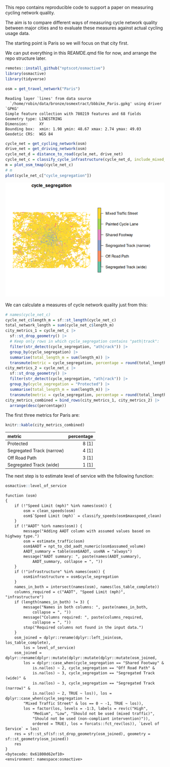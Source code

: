 

This repo contains reproducible code to support a paper on measuring
cycling network quality.

The aim is to compare different ways of measuring cycle network quality
between major cities and to evaluate these measures against actual
cycling usage data.

The starting point is Paris so we will focus on that city first.

We can put everything in this REAMDE.qmd file for now, and arrange the
repo structure later.

``` r
remotes::install_github("nptscot/osmactive")
library(osmactive)
library(tidyverse)
```

``` r
osm = get_travel_network("Paris")
```

    Reading layer `lines' from data source 
      `/home/robin/data/bronze/osmextract/bbbike_Paris.gpkg' using driver `GPKG'
    Simple feature collection with 780219 features and 68 fields
    Geometry type: LINESTRING
    Dimension:     XY
    Bounding box:  xmin: 1.98 ymin: 48.67 xmax: 2.74 ymax: 49.03
    Geodetic CRS:  WGS 84

``` r
cycle_net = get_cycling_network(osm)
drive_net = get_driving_network(osm)
cycle_net_d = distance_to_road(cycle_net, drive_net)
cycle_net_c = classify_cycle_infrastructure(cycle_net_d, include_mixed_traffic = TRUE)
m = plot_osm_tmap(cycle_net_c)
# m
plot(cycle_net_c["cycle_segregation"])
```

![](README_files/figure-commonmark/load-data-1.png)

We can calculate a measures of cycle network quality just from this:

``` r
# names(cycle_net_c)
cycle_net_c$length_m = sf::st_length(cycle_net_c)
total_network_length = sum(cycle_net_c$length_m)
city_metrics_1 = cycle_net_c |>
  sf::st_drop_geometry() |>
  # Keep only rows in which cycle_segregation contains "path|track":
  filter(str_detect(cycle_segregation, "ath|rack")) |>
  group_by(cycle_segregation) |>
  summarise(total_length_m = sum(length_m)) |>
  transmute(metric = cycle_segregation, percentage = round(total_length_m / total_network_length * 100))
city_metrics_2 = cycle_net_c |>
  sf::st_drop_geometry() |>
  filter(str_detect(cycle_segregation, "ath|rack")) |>
  group_by(cycle_segregation = "Protected") |>
  summarise(total_length_m = sum(length_m)) |>
  transmute(metric = cycle_segregation, percentage = round(total_length_m / total_network_length * 100))
city_metrics_combined = bind_rows(city_metrics_1, city_metrics_2) |>
  arrange(desc(percentage))
```

The first three metrics for Paris are:

``` r
knitr::kable(city_metrics_combined)
```

| metric                    | percentage |
|:--------------------------|-----------:|
| Protected                 |    8 \[1\] |
| Segregated Track (narrow) |    4 \[1\] |
| Off Road Path             |    3 \[1\] |
| Segregated Track (wide)   |    1 \[1\] |

The next step is to estimate level of service with the following
function:

``` r
osmactive::level_of_service
```

    function (osm) 
    {
        if (!"Speed Limit (mph)" %in% names(osm)) {
            osm = clean_speeds(osm)
            osm$`Speed Limit (mph)` = classify_speeds(osm$maxspeed_clean)
        }
        if (!"AADT" %in% names(osm)) {
            message("Adding AADT column with assumed values based on highway type.")
            osm = estimate_traffic(osm)
            osm$AADT = npt_to_cbd_aadt_numeric(osm$assumed_volume)
            AADT_summary = table(osm$AADT, useNA = "always")
            message("AADT summary: ", paste(names(AADT_summary), 
                AADT_summary, collapse = ", "))
        }
        if (!"infrastructure" %in% names(osm)) {
            osm$infrastructure = osm$cycle_segregation
        }
        names_in_both = intersect(names(osm), names(los_table_complete))
        columns_required = c("AADT", "Speed Limit (mph)", "infrastructure")
        if (length(names_in_both) != 3) {
            message("Names in both columns: ", paste(names_in_both, 
                collapse = ", "))
            message("Columns required: ", paste(columns_required, 
                collapse = ", "))
            stop("Required columns not found in the input data.")
        }
        osm_joined = dplyr::rename(dplyr::left_join(osm, los_table_complete), 
            los = level_of_service)
        osm_joined = dplyr::rename(dplyr::mutate(dplyr::mutate(dplyr::mutate(osm_joined, 
            los = dplyr::case_when(cycle_segregation == "Shared Footway" & 
                is.na(los) ~ 2, cycle_segregation == "Off Road Path" & 
                is.na(los) ~ 3, cycle_segregation == "Segregated Track (wide)" & 
                is.na(los) ~ 3, cycle_segregation == "Segregated Track (narrow)" & 
                is.na(los) ~ 2, TRUE ~ los)), los = dplyr::case_when(cycle_segregation != 
            "Mixed Traffic Street" & los == 0 ~ -1, TRUE ~ los)), 
            los = factor(los, levels = -1:3, labels = rev(c("High", 
                "Medium", "Low", "Should not be used (mixed traffic)", 
                "Should not be used (non-compliant intervention)")), 
                ordered = TRUE), los = forcats::fct_rev(los)), `Level of Service` = los)
        res = sf::st_sf(sf::st_drop_geometry(osm_joined), geometry = sf::st_geometry(osm_joined))
        res
    }
    <bytecode: 0x61800d62ef10>
    <environment: namespace:osmactive>
